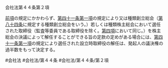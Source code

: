 会社法第４４条第２項

[前項](会社法＿＿＿＿第４４条第１項)の規定にかかわらず、[第四十一条第一項](会社法＿＿＿＿第４１条第１項)の規定により又は種類創立総会（[第八十四条](会社法＿＿＿＿第８４条)に規定する種類創立総会をいう。）若しくは種類株主総会において選任された取締役（監査等委員である取締役を除く。[第四項](会社法＿＿＿＿第４４条第４項)において同じ。）を株主総会の決議によって解任することができる旨の定款の定めがある場合には、[第四十一条第一項](会社法＿＿＿＿第４１条第１項)の規定により選任された設立時取締役の解任は、発起人の議決権の過半数をもって決定する。

#会社法
#会社法/第４４条
#会社法/第４４条/第２項
